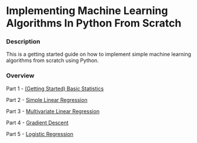 # Implementing Machine Learning Algorithms In Python From Scratch

### Description
This is a getting started guide on how to implement simple machine learning algorithms from scratch using Python. 

### Overview  
Part 1 - [(Getting Started) Basic Statistics](https://github.com/emilgras/machine-learning-from-scratch/blob/master/notebooks/Part%201%20-%20Basic%20Statistics.md)  

Part 2 - [Simple Linear Regression](https://github.com/emilgras/machine-learning-from-scratch/blob/master/notebooks/Part%202%20-%20Univariate%20Linear%20Regression.md)  

Part 3 - [Multivariate Linear Regression](https://github.com/emilgras/machine-learning-from-scratch/blob/master/notebooks/Part%203%20-%20Multivariate%20Linear%20Regression.md)    

Part 4 - [Gradient Descent](https://github.com/emilgras/machine-learning-from-scratch/blob/master/notebooks/Part%204%20-%20Gradient%20Descent.md)   

Part 5 - [Logistic Regression](https://github.com/emilgras/machine-learning-from-scratch/blob/master/notebooks/Part%205%20-%20Logistic%20Regression.md)   


